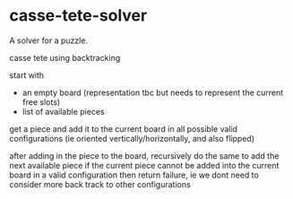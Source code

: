 # casse-tete-solver

A solver for a puzzle.

casse tete using backtracking

start with

- an empty board (representation tbc but needs to represent the current free slots)
- list of available pieces

get a piece and add it to the current board in all possible valid configurations (ie oriented vertically/horizontally, and also flipped)

after adding in the piece to the board, recursively do the same to add the next available piece
if the current piece cannot be added into the current board in a valid configuration then return failure, ie we dont need to consider more
back track to other configurations
